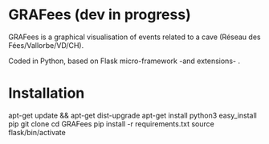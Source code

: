 # GRAFees (dev in progress)

GRAFees is a graphical visualisation of events related to a cave (Réseau des Fées/Vallorbe/VD/CH).

Coded in Python, based on Flask micro-framework -and extensions- .

# Installation

apt-get update && apt-get dist-upgrade
apt-get install python3
easy_install pip
git clone <this repository>
cd GRAFees
pip install -r requirements.txt
source flask/bin/activate

